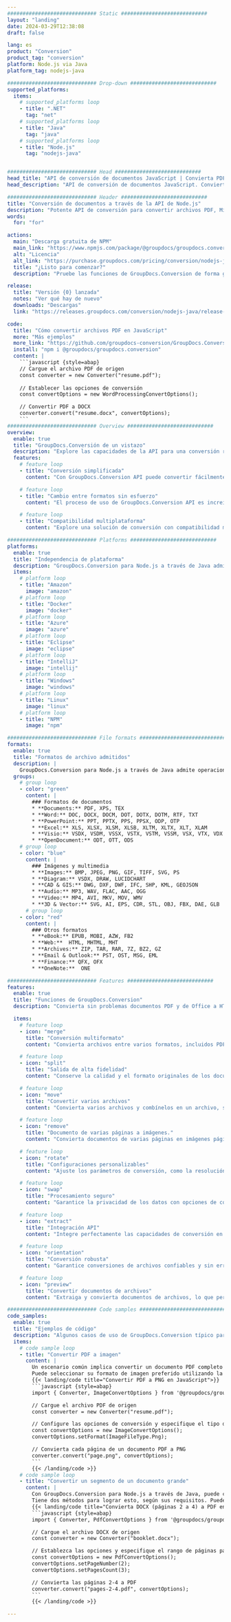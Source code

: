 ```yaml
---
############################# Static ############################
layout: "landing"
date: 2024-03-29T12:38:08
draft: false

lang: es
product: "Conversion"
product_tag: "conversion"
platform: Node.js via Java
platform_tag: nodejs-java

############################# Drop-down ############################
supported_platforms:
  items:
    # supported_platforms loop
    - title: ".NET"
      tag: "net"
    # supported_platforms loop
    - title: "Java"
      tag: "java"
    # supported_platforms loop
    - title: "Node.js"
      tag: "nodejs-java" 


############################# Head ############################
head_title: "API de conversión de documentos JavaScript | Convierta PDF, Word, Excel, PPTX, HTML e imágenes"
head_description: "API de conversión de documentos JavaScript. Convierta formatos de archivos de imagen, PDF, Word, DOC, DOCX, Excel, hojas de cálculo, PPT, PPTX, HTML, PSD, MPT, MPP, correo electrónico, MSG, EMLX, AutoCAD y de imagen."

############################# Header ############################
title: "Conversión de documentos a través de la API de Node.js"
description: "Potente API de conversión para convertir archivos PDF, Microsoft Office, HTML, libros electrónicos e imágenes"
words:
  for: "for"

actions:
  main: "Descarga gratuita de NPM"
  main_link: "https://www.npmjs.com/package/@groupdocs/groupdocs.conversion"
  alt: "Licencia"
  alt_link: "https://purchase.groupdocs.com/pricing/conversion/nodejs-java"
  title: "¿Listo para comenzar?"
  description: "Pruebe las funciones de GroupDocs.Conversion de forma gratuita o solicite una licencia"

release:
  title: "Versión {0} lanzada"
  notes: "Ver qué hay de nuevo"
  downloads: "Descargas"
  link: "https://releases.groupdocs.com/conversion/nodejs-java/release-notes/latest/"

code:
  title: "Cómo convertir archivos PDF en JavaScript"
  more: "Más ejemplos"
  more_link: "https://github.com/groupdocs-conversion/GroupDocs.Conversion-for-Node.js-via-Java"
  install: "npm i @groupdocs/groupdocs.conversion"
  content: |
    ```javascript {style=abap}       
    // Cargue el archivo PDF de origen
    const converter = new Converter("resume.pdf");
    
    // Establecer las opciones de conversión
    const convertOptions = new WordProcessingConvertOptions();

    // Convertir PDF a DOCX
    converter.convert("resume.docx", convertOptions);
    ```
############################# Overview ############################
overview:
  enable: true
  title: "GroupDocs.Conversión de un vistazo"
  description: "Explore las capacidades de la API para una conversión rápida e impecable de archivos PDF, Microsoft Office, HTML, libros electrónicos y de imágenes dentro de aplicaciones JavaScript."
  features:
    # feature loop
    - title: "Conversión simplificada"
      content: "Con GroupDocs.Conversion API puede convertir fácilmente documentos de diversos formatos a archivos PDF, Microsoft Office, HTML, libros electrónicos y de imágenes. La API proporciona opciones flexibles y sólidas, lo que garantiza la integridad del contenido y la estructura del documento durante todo el proceso de conversión."

    # feature loop
    - title: "Cambio entre formatos sin esfuerzo"
      content: "El proceso de uso de GroupDocs.Conversion API es increíblemente sencillo y requiere solo un método y un conjunto de opciones para cambiar sin esfuerzo entre diferentes formatos."

    # feature loop
    - title: "Compatibilidad multiplataforma"
      content: "Explore una solución de conversión con compatibilidad multiplataforma inherente, que atienda a una base de usuarios más amplia y garantice un rendimiento óptimo en varios entornos para todos sus requisitos de conversión de documentos."

############################# Platforms ############################
platforms:
  enable: true
  title: "Independencia de plataforma"
  description: "GroupDocs.Conversion para Node.js a través de Java admite los siguientes sistemas operativos, marcos y administradores de paquetes"
  items:
    # platform loop
    - title: "Amazon"
      image: "amazon"
    # platform loop
    - title: "Docker"
      image: "docker"
    # platform loop
    - title: "Azure"
      image: "azure"
    # platform loop
    - title: "Eclipse"
      image: "eclipse"
    # platform loop
    - title: "IntelliJ"
      image: "intellij"
    # platform loop
    - title: "Windows"
      image: "windows"
    # platform loop
    - title: "Linux"
      image: "linux"
    # platform loop
    - title: "NPM"
      image: "npm"

############################# File formats ############################
formats:
  enable: true
  title: "Formatos de archivo admitidos"
  description: |
    GroupDocs.Conversion para Node.js a través de Java admite operaciones con los siguientes [formatos de archivo] (https://docs.groupdocs.com/conversion/nodejs-java/supported-file-formats/).
  groups:
    # group loop
    - color: "green"
      content: |
        ### Formatos de documentos
        * **Documents:** PDF, XPS, TEX
        * **Word:** DOC, DOCX, DOCM, DOT, DOTX, DOTM, RTF, TXT
        * **PowerPoint:** PPT, PPTX, PPS, PPSX, ODP, OTP
        * **Excel:** XLS, XLSX, XLSM, XLSB, XLTM, XLTX, XLT, XLAM
        * **Visio:** VSDX, VSDM, VSSX, VSTX, VSTM, VSSM, VSX, VTX, VDX
        * **OpenDocument:** ODT, OTT, ODS
    # group loop
    - color: "blue"
      content: |
        ### Imágenes y multimedia
        * **Images:** BMP, JPEG, PNG, GIF, TIFF, SVG, PS
        * **Diagram:** VSDX, DRAW, LUCIDCHART
        * **CAD & GIS:** DWG, DXF, DWF, IFC, SHP, KML, GEOJSON
        * **Audio:** MP3, WAV, FLAC, AAC, OGG
        * **Video:** MP4, AVI, MKV, MOV, WMV
        * **3D & Vector:** SVG, AI, EPS, CDR, STL, OBJ, FBX, DAE, GLB    
      # group loop
    - color: "red"
      content: |
        ### Otros formatos        
        * **eBook:** EPUB, MOBI, AZW, FB2
        * **Web:**  HTML, MHTML, MHT
        * **Archives:** ZIP, TAR, RAR, 7Z, BZ2, GZ
        * **Email & Outlook:** PST, OST, MSG, EML
        * **Finance:** QFX, OFX
        * **OneNote:**  ONE

############################# Features ############################
features:
  enable: true
  title: "Funciones de GroupDocs.Conversion"
  description: "Convierta sin problemas documentos PDF y de Office a HTML, JPG, PNG, BMP, TIFF, SVG y muchos otros formatos. GroupDocs.Conversion para la API JavaScript está diseñada para ser fácil de usar e integrar en su proyecto. Admite todos los formatos de documentos populares con la capacidad de personalizar el proceso de conversión."

  items:
    # feature loop
    - icon: "merge"
      title: "Conversión multiformato"
      content: "Convierta archivos entre varios formatos, incluidos PDF, DOCX, XLSX, PPTX y más, con facilidad."

    # feature loop
    - icon: "split"
      title: "Salida de alta fidelidad"
      content: "Conserve la calidad y el formato originales de los documentos durante el proceso de conversión."

    # feature loop
    - icon: "move"
      title: "Convertir varios archivos"
      content: "Convierta varios archivos y combínelos en un archivo, simplificando la organización del contenido convertido."

    # feature loop
    - icon: "remove"
      title: "Documento de varias páginas a imágenes."
      content: "Convierta documentos de varias páginas en imágenes página por página, lo que permite un control preciso sobre el proceso de transformación y facilita la extracción y el análisis de documentos basados ​​en imágenes."

    # feature loop
    - icon: "rotate"
      title: "Configuraciones personalizables"
      content: "Ajuste los parámetros de conversión, como la resolución, la calidad y el diseño, para cumplir con requisitos específicos."

    # feature loop
    - icon: "swap"
      title: "Procesamiento seguro"
      content: "Garantice la privacidad de los datos con opciones de conversión de archivos protegidos con contraseña."

    # feature loop
    - icon: "extract"
      title: "Integración API"
      content: "Integre perfectamente las capacidades de conversión en sus aplicaciones JavaScript, convirtiéndolas en una parte perfecta de su flujo de trabajo."

    # feature loop
    - icon: "orientation"
      title: "Conversión robusta"
      content: "Garantice conversiones de archivos confiables y sin errores, garantizando la precisión e integridad de sus documentos transformados."

    # feature loop
    - icon: "preview"
      title: "Convertir documentos de archivos"
      content: "Extraiga y convierta documentos de archivos, lo que permite la transformación del contenido almacenado en archivos comprimidos."

############################# Code samples ############################
code_samples:
  enable: true
  title: "Ejemplos de código"
  description: "Algunos casos de uso de GroupDocs.Conversion típico para Node.js mediante operaciones Java"
  items:
    # code sample loop
    - title: "Convertir PDF a imagen"
      content: |
        Un escenario común implica convertir un documento PDF completo o páginas específicas en una colección de imágenes. GroupDocs.Conversion para Node.js a través de Java ofrece la capacidad de convertir archivos PDF a varios formatos de imagen, como TIFF, JPG, PNG, GIF, BMP y más.  
        Puede seleccionar su formato de imagen preferido utilizando la clase ImageFileType.
        {{< landing/code title="Convertir PDF a PNG en JavaScript">}}
        ```javascript {style=abap}
        import { Converter, ImageConvertOptions } from '@groupdocs/groupdocs.conversion'; 

        // Cargue el archivo PDF de origen
        const converter = new Converter("resume.pdf");

        // Configure las opciones de conversión y especifique el tipo de imagen de salida
        const convertOptions = new ImageConvertOptions();
        convertOptions.setFormat(ImageFileType.Png);

        // Convierta cada página de un documento PDF a PNG
        converter.convert("page.png", convertOptions);
        ```
        {{< /landing/code >}}
    # code sample loop
    - title: "Convertir un segmento de un documento grande"
      content: |
        Con GroupDocs.Conversion para Node.js a través de Java, puede convertir sin esfuerzo páginas específicas de un documento extenso.  
        Tiene dos métodos para lograr esto, según sus requisitos. Puede convertir un rango de páginas o convertir páginas específicas.
        {{< landing/code title="Convierta DOCX (páginas 2 a 4) a PDF en JavaScript">}}
        ```javascript {style=abap}   
        import { Converter, PdfConvertOptions } from '@groupdocs/groupdocs.conversion'

        // Cargue el archivo DOCX de origen
        const converter = new Converter("booklet.docx");

        // Establezca las opciones y especifique el rango de páginas para convertir
        const convertOptions = new PdfConvertOptions();
        convertOptions.setPageNumber(2);
        convertOptions.setPagesCount(3);

        // Convierta las páginas 2-4 a PDF
        converter.convert("pages-2-4.pdf", convertOptions);
        ```
        {{< /landing/code >}}

---
```

